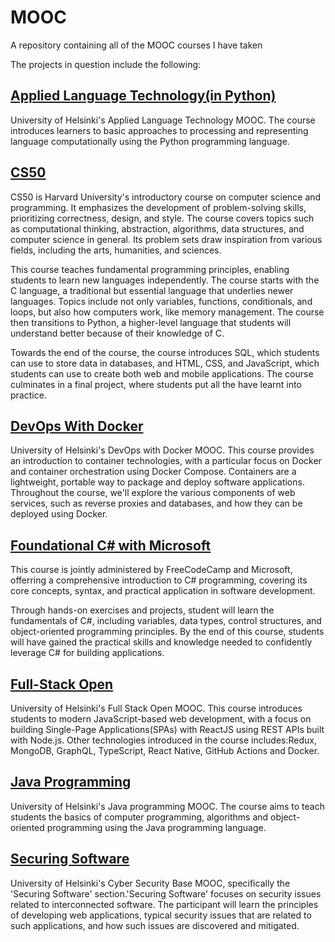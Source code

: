 # MOOC
A repository containing all of the MOOC courses I have taken

The projects in question include the following:

## [Applied Language Technology(in Python)](https://github.com/khkhiu/MOOC/tree/main/Applied_Language_Technology)
University of Helsinki's Applied Language Technology MOOC. The course introduces learners to basic approaches to processing and representing language computationally using the Python programming language.

## [CS50](https://github.com/khkhiu/MOOC/tree/main/CS50)
CS50 is Harvard University's introductory course on computer science and programming. It emphasizes the development of problem-solving skills, prioritizing correctness, design, and style. The course covers topics such as computational thinking, abstraction, algorithms, data structures, and computer science in general. Its problem sets draw inspiration from various fields, including the arts, humanities, and sciences.

This course teaches fundamental programming principles, enabling students to learn new languages independently. The course starts with the C language, a traditional but essential language that underlies newer languages. Topics include not only variables, functions, conditionals, and loops, but also how computers work, like memory management. The course then transitions to Python, a higher-level language that students will understand better because of their knowledge of C.

Towards the end of the course, the course introduces SQL, which students can use to store data in databases, and HTML, CSS, and JavaScript, which students can use to create both web and mobile applications. The course culminates in a final project, where students put all the have learnt into practice.

## [DevOps With Docker](https://github.com/khkhiu/MOOC/tree/main/Devops_with_Docker)
University of Helsinki's DevOps with Docker MOOC. This course provides an introduction to container technologies, with a particular focus on Docker and container orchestration using Docker Compose. Containers are a lightweight, portable way to package and deploy software applications. Throughout the course, we'll explore the various components of web services, such as reverse proxies and databases, and how they can be deployed using Docker.

## [Foundational C# with Microsoft](https://github.com/khkhiu/MOOC/tree/main/Foundational_C%23_with_Microsoft)
This course is jointly administered by FreeCodeCamp and Microsoft, offerring a comprehensive introduction to C# programming, covering its core concepts, syntax, and practical application in software development.

Through hands-on exercises and projects, student will learn the fundamentals of C#, including variables, data types, control structures, and object-oriented programming principles. By the end of this course, students will have gained the practical skills and knowledge needed to confidently leverage C# for building applications.

## [Full-Stack Open](https://github.com/khkhiu/MOOC/tree/main/Full-Stack-Open) 
University of Helsinki's Full Stack Open MOOC. This course introduces students to modern JavaScript-based web development, with a focus on building Single-Page Applications(SPAs) with ReactJS using REST APIs built with Node.js. Other technologies introduced in the course includes:Redux, MongoDB, GraphQL, TypeScript, React Native, GitHub Actions and Docker.

## [Java Programming](https://github.com/khkhiu/MOOC/tree/main/Java_Programming)
University of Helsinki's Java programming MOOC. The course aims to teach students the basics of computer programming, algorithms and object-oriented programming using the Java programming language. 

## [Securing Software](https://github.com/khkhiu/MOOC/tree/main/Cybersecurity_Base)
University of Helsinki's Cyber Security Base MOOC, specifically the 'Securing Software' section.'Securing Software' focuses on security issues related to interconnected software. The participant will learn the principles of developing web applications, typical security issues that are related to such applications, and how such issues are discovered and mitigated.